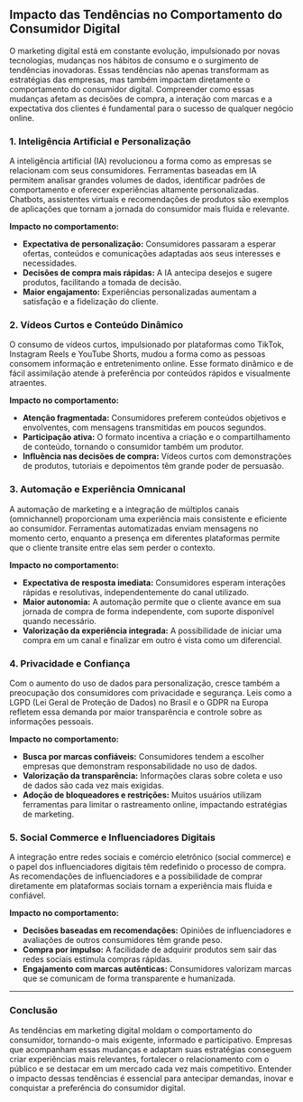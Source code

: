 
## Impacto das Tendências no Comportamento do Consumidor Digital

O marketing digital está em constante evolução, impulsionado por novas tecnologias, mudanças nos hábitos de consumo e o surgimento de tendências inovadoras. Essas tendências não apenas transformam as estratégias das empresas, mas também impactam diretamente o comportamento do consumidor digital. Compreender como essas mudanças afetam as decisões de compra, a interação com marcas e a expectativa dos clientes é fundamental para o sucesso de qualquer negócio online.

### 1. Inteligência Artificial e Personalização

A inteligência artificial (IA) revolucionou a forma como as empresas se relacionam com seus consumidores. Ferramentas baseadas em IA permitem analisar grandes volumes de dados, identificar padrões de comportamento e oferecer experiências altamente personalizadas. Chatbots, assistentes virtuais e recomendações de produtos são exemplos de aplicações que tornam a jornada do consumidor mais fluida e relevante.

**Impacto no comportamento:**
- **Expectativa de personalização:** Consumidores passaram a esperar ofertas, conteúdos e comunicações adaptadas aos seus interesses e necessidades.
- **Decisões de compra mais rápidas:** A IA antecipa desejos e sugere produtos, facilitando a tomada de decisão.
- **Maior engajamento:** Experiências personalizadas aumentam a satisfação e a fidelização do cliente.

### 2. Vídeos Curtos e Conteúdo Dinâmico

O consumo de vídeos curtos, impulsionado por plataformas como TikTok, Instagram Reels e YouTube Shorts, mudou a forma como as pessoas consomem informação e entretenimento online. Esse formato dinâmico e de fácil assimilação atende à preferência por conteúdos rápidos e visualmente atraentes.

**Impacto no comportamento:**
- **Atenção fragmentada:** Consumidores preferem conteúdos objetivos e envolventes, com mensagens transmitidas em poucos segundos.
- **Participação ativa:** O formato incentiva a criação e o compartilhamento de conteúdo, tornando o consumidor também um produtor.
- **Influência nas decisões de compra:** Vídeos curtos com demonstrações de produtos, tutoriais e depoimentos têm grande poder de persuasão.

### 3. Automação e Experiência Omnicanal

A automação de marketing e a integração de múltiplos canais (omnichannel) proporcionam uma experiência mais consistente e eficiente ao consumidor. Ferramentas automatizadas enviam mensagens no momento certo, enquanto a presença em diferentes plataformas permite que o cliente transite entre elas sem perder o contexto.

**Impacto no comportamento:**
- **Expectativa de resposta imediata:** Consumidores esperam interações rápidas e resolutivas, independentemente do canal utilizado.
- **Maior autonomia:** A automação permite que o cliente avance em sua jornada de compra de forma independente, com suporte disponível quando necessário.
- **Valorização da experiência integrada:** A possibilidade de iniciar uma compra em um canal e finalizar em outro é vista como um diferencial.

### 4. Privacidade e Confiança

Com o aumento do uso de dados para personalização, cresce também a preocupação dos consumidores com privacidade e segurança. Leis como a LGPD (Lei Geral de Proteção de Dados) no Brasil e o GDPR na Europa refletem essa demanda por maior transparência e controle sobre as informações pessoais.

**Impacto no comportamento:**
- **Busca por marcas confiáveis:** Consumidores tendem a escolher empresas que demonstram responsabilidade no uso de dados.
- **Valorização da transparência:** Informações claras sobre coleta e uso de dados são cada vez mais exigidas.
- **Adoção de bloqueadores e restrições:** Muitos usuários utilizam ferramentas para limitar o rastreamento online, impactando estratégias de marketing.

### 5. Social Commerce e Influenciadores Digitais

A integração entre redes sociais e comércio eletrônico (social commerce) e o papel dos influenciadores digitais têm redefinido o processo de compra. As recomendações de influenciadores e a possibilidade de comprar diretamente em plataformas sociais tornam a experiência mais fluida e confiável.

**Impacto no comportamento:**
- **Decisões baseadas em recomendações:** Opiniões de influenciadores e avaliações de outros consumidores têm grande peso.
- **Compra por impulso:** A facilidade de adquirir produtos sem sair das redes sociais estimula compras rápidas.
- **Engajamento com marcas autênticas:** Consumidores valorizam marcas que se comunicam de forma transparente e humanizada.

---

### Conclusão

As tendências em marketing digital moldam o comportamento do consumidor, tornando-o mais exigente, informado e participativo. Empresas que acompanham essas mudanças e adaptam suas estratégias conseguem criar experiências mais relevantes, fortalecer o relacionamento com o público e se destacar em um mercado cada vez mais competitivo. Entender o impacto dessas tendências é essencial para antecipar demandas, inovar e conquistar a preferência do consumidor digital.
```

